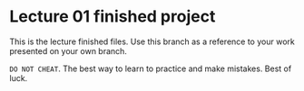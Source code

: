 # Lecture 01 finished project
This is the lecture finished files. Use this branch as a reference to your work presented 
on your own branch.

```DO NOT CHEAT```. The best way to learn to practice and make mistakes. Best of luck.